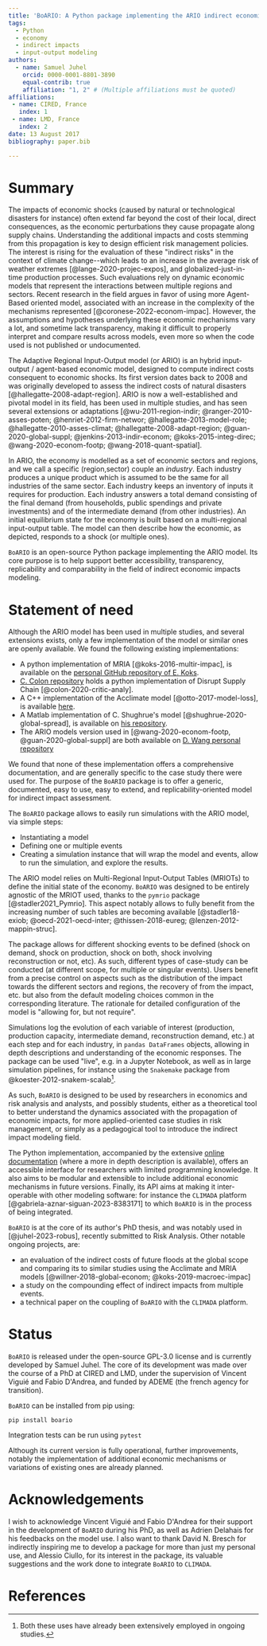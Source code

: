 ```yaml
---
title: 'BoARIO: A Python package implementing the ARIO indirect economic cost model'
tags:
  - Python
  - economy
  - indirect impacts
  - input-output modeling
authors:
  - name: Samuel Juhel
    orcid: 0000-0001-8801-3890
    equal-contrib: true
    affiliation: "1, 2" # (Multiple affiliations must be quoted)
affiliations:
 - name: CIRED, France
   index: 1
 - name: LMD, France
   index: 2
date: 13 August 2017
bibliography: paper.bib

---
```


# Summary

The impacts of economic shocks (caused by natural or technological disasters for
instance) often extend far beyond the cost of their local, direct
consequences, as the economic perturbations they cause propagate along supply
chains. Understanding the additional impacts and costs stemming from this
propagation is key to design efficient risk management policies. The interest is rising
for the evaluation of these "indirect risks" in the context of
climate change--which leads to an increase in the average risk of weather extremes
[@lange-2020-projec-expos], and globalized-just-in-time production processes.
Such evaluations rely on dynamic economic models that represent the interactions
between multiple regions and sectors. Recent research in the field argues in
favor of using more Agent-Based oriented model, associated with an increase in
the complexity of the mechanisms represented [@coronese-2022-econom-impac].
However, the assumptions and hypotheses underlying these economic mechanisms
vary a lot, and sometime lack transparency, making it difficult to properly
interpret and compare results across models, even more so when the code used is
not published or undocumented.

The Adaptive Regional Input-Output model (or ARIO) is an hybrid input-output /
agent-based economic model, designed to compute indirect costs consequent to
economic shocks. Its first version dates back to 2008 and was originally developed to assess the indirect costs of natural disasters
[@hallegatte-2008-adapt-region]. ARIO is now a well-established and pivotal
model in its field, has been used in multiple studies, and has seen several
extensions or adaptations [@wu-2011-region-indir; @ranger-2010-asses-poten;
@henriet-2012-firm-networ; @hallegatte-2013-model-role;
@hallegatte-2010-asses-climat; @hallegatte-2008-adapt-region;
@guan-2020-global-suppl; @jenkins-2013-indir-econom; @koks-2015-integ-direc;
@wang-2020-econom-footp; @wang-2018-quant-spatial].

In ARIO, the economy is modelled as a set of economic sectors and regions, and
we call a specific (region,sector) couple an *industry*. Each industry produces
a unique product which is assumed to be the same for all industries of the same
sector. Each industry keeps an inventory of inputs it requires for production.
Each industry answers a total demand consisting of the final demand (from
households, public spendings and private investments) and of the intermediate
demand (from other industries). An initial equilibrium state for the economy is
built based on a multi-regional input-output table. The model can then describe
how the economic, as depicted, responds to a shock (or multiple ones).

`BoARIO` is an open-source Python package implementing the ARIO model. Its core
purpose is to help support better accessibility, transparency, replicability and
comparability in the field of indirect economic impacts modeling.

# Statement of need

Although the ARIO model has been used in multiple studies, and several extensions
exists, only a few implementation of the model or similar ones are openly available.
We found the following existing implementations:

   - A python implementation of MRIA [@koks-2016-multir-impac], is available on the [personal GitHub repository of E. Koks](https://github.com/ElcoK/MRIA).
   - [C. Colon repository](https://github.com/ccolon/disrupt-supply-chain-model/) holds a python implementation of Disrupt Supply Chain [@colon-2020-critic-analy].
   - A C++ implementation of the Acclimate model [@otto-2017-model-loss], is available [here](https://github.com/acclimate/acclimate).
   - A Matlab implementation of C. Shughrue's model [@shughrue-2020-global-spread], is available on [his repository](https://github.com/chrisshughrue/GlobalUrbanCycloneImpactSimulation).
   - The ARIO models version used in [@wang-2020-econom-footp, @guan-2020-global-suppl] are both available on [D. Wang personal repository](https://github.com/DaopingW/)

We found that none of these implementation offers a comprehensive documentation, and are generally
specific to the case study there were used for. The purpose of the `BoARIO` package is to offer
a generic, documented, easy to use, easy to extend, and replicability-oriented model for indirect impact assessment.


The `BoARIO` package allows to easily run simulations with the ARIO model, via
simple steps:

   - Instantiating a model
   - Defining one or multiple events
   - Creating a simulation instance that will wrap the model and events, allow to run the simulation, and explore the results.

The ARIO model relies on Multi-Regional Input-Output Tables (MRIOTs) to define
the initial state of the economy. `BoARIO` was designed to be entirely agnostic
of the MRIOT used, thanks to the `pymrio` package [@stadler2021_Pymrio]. This
aspect notably allows to fully benefit from the increasing number of such tables
are becoming available [@stadler18-exiob; @oecd-2021-oecd-inter;
@thissen-2018-eureg; @lenzen-2012-mappin-struc].

The package allows for different shocking events to be defined (shock on demand,
shock on production, shock on both, shock involving reconstruction or not, etc).
As such, different types of case-study can be conducted (at different scope, for
multiple or singular events). Users benefit from a precise control on aspects
such as the distribution of the impact towards the different sectors and
regions, the recovery of from the impact, etc. but also from the default
modeling choices common in the corresponding literature. The rationale for detailed
configuration of the model is "allowing for, but not require".

Simulations log the evolution of each variable of interest (production,
production capacity, intermediate demand, reconstruction demand, etc.) at each
step and for each industry, in `pandas DataFrames` objects, allowing in depth
descriptions and understanding of the economic responses. The package can be
used "live", e.g. in a Jupyter Notebook, as well as in large simulation
pipelines, for instance using the `Snakemake` package from @koester-2012-snakem-scalab[^1].

[^1]: Both these uses have already been extensively employed in ongoing studies.

As such, `BoARIO` is designed to be used by researchers in economics and risk
analysis and analysts, and possibly students, either as a theoretical tool to
better understand the dynamics associated with the propagation of economic
impacts, for more applied-oriented case studies in risk management, or simply as
a pedagogical tool to introduce the indirect impact modeling field.

The Python implementation, accompanied by the extensive [online
documentation](https://spjuhel.github.io/BoARIO/) (where a more in depth
description is available), offers an accessible interface for researchers with
limited programming knowledge. It also aims to be modular and extensible to
include additional economic mechanisms in future versions. Finally, its API aims
at making it inter-operable with other modeling software: for instance the `CLIMADA`
platform [@gabriela-aznar-siguan-2023-8383171] to which `BoARIO` is in the
process of being integrated.

`BoARIO` is at the core of its author's PhD thesis, and was notably used in
[@juhel-2023-robus], recently submitted to Risk Analysis. Other notable ongoing projects,
are:
- an evaluation of the indirect costs of future floods at the global scope and
comparing its to similar studies using the Acclimate and MRIA models
[@willner-2018-global-econom; @koks-2019-macroec-impac]
- a study on the compounding effect of indirect impacts from multiple events.
- a technical paper on the coupling of `BoARIO` with the `CLIMADA` platform.

# Status

`BoARIO` is released under the open-source GPL-3.0 license and is currently
developed by Samuel Juhel. The core of its development was made over the course
of a PhD at CIRED and LMD, under the supervision of Vincent Viguié and Fabio
D'Andrea, and funded by ADEME (the french agency for transition).

`BoARIO` can be installed from pip using:

    pip install boario

Integration tests can be run using `pytest`

Although its current version is fully operational, further improvements, notably
the implementation of additional economic mechanisms or variations of existing
ones are already planned.

# Acknowledgements

I wish to acknowledge Vincent Viguié and Fabio D'Andrea for their support in the
development of `BoARIO` during his PhD, as well as Adrien Delahais for his
feedbacks on the model use. I also want to thank David N. Bresch for indirectly
inspiring me to develop a package for more than just my personal use, and
Alessio Ciullo, for its interest in the package, its valuable suggestions and
the work done to integrate `BoARIO` to `CLIMADA`.


# References
